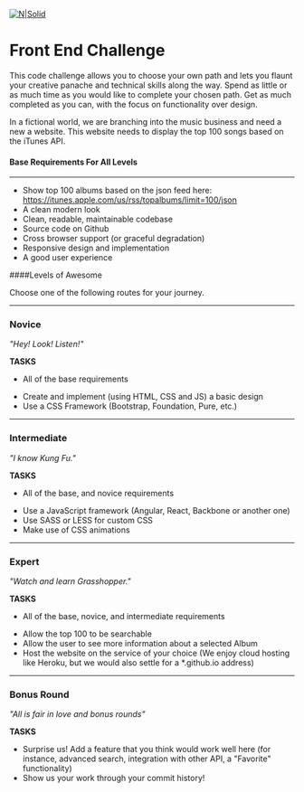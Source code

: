 [![N|Solid](https://s3.amazonaws.com/spot-resources/logospot.png)](https://spotcloud.io)

Front End Challenge
====================

This code challenge allows you to choose your own path and lets you flaunt your creative panache and technical skills along the way. Spend as little or as much time as you would like to complete your chosen path. Get as much completed as you can, with the focus on functionality over design.

In a fictional world, we are branching into the music business and need a new a website. This website needs to display the top 100 songs based on the iTunes API.   

#### Base Requirements For All Levels
-------
- Show top 100 albums based on the json feed here:  https://itunes.apple.com/us/rss/topalbums/limit=100/json
- A clean modern look
- Clean, readable, maintainable codebase
- Source code on Github
- Cross browser support (or graceful degradation) 
- Responsive design and implementation
- A good user experience


####Levels of Awesome

Choose one of the following routes for your journey. 

-------
### Novice

*"Hey! Look! Listen!"*

**TASKS**
* All of the base requirements
+ Create and implement (using HTML, CSS and JS) a basic design 
+ Use a CSS Framework (Bootstrap, Foundation, Pure, etc.)


-------
### Intermediate

*"I know Kung Fu."*

**TASKS**
* All of the base, and novice requirements
+ Use a JavaScript framework (Angular, React, Backbone or another one)
+ Use SASS or LESS for custom CSS
+ Make use of CSS animations


-------
### Expert

*"Watch and learn Grasshopper."*

**TASKS**
* All of the base, novice, and intermediate requirements
+ Allow the top 100 to be searchable 
+ Allow the user to see more information about a selected Album
+ Host the website on the service of your choice (We enjoy cloud hosting like Heroku, but we would also settle for a *.github.io address)


-------
### Bonus Round

*"All is fair in love and bonus rounds"*

**TASKS**
+ Surprise us! Add a feature that you think would work well here (for instance, advanced search, integration with other API, a "Favorite" functionality)
+ Show us your work through your commit history!
